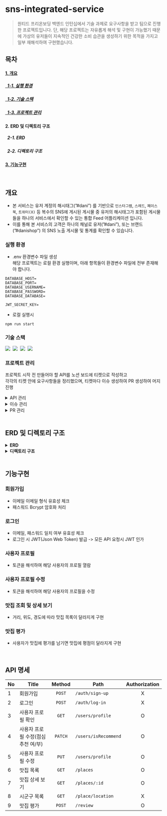 # sns-integrated-service
> 원티드 프리온보딩 백엔드 인턴십에서 기술 과제로 요구사항을 받고 팀으로 진행한 프로젝트입니다. 단, 해당 프로젝트는 자유롭게 해석 및 구현이 가능했기 때문에 가상의 유저들이 지속적인 건강한 소비 습관을 생성하기 위한 목적을 가지고 일부 재해석하여 구현했습니다.

## 목차
#### [1. 개요](#개요)
##### [&nbsp;&nbsp;1-1. 실행 환경](#실행-환경)
##### [&nbsp;&nbsp;1-2. 기술 스택](#기술-스택)
##### [&nbsp;&nbsp;1-3. 프로젝트 관리](#프로젝트-관리)
#### 2. ERD 및 디렉토리 구조
##### &nbsp;&nbsp;2-1. ERD
##### &nbsp;&nbsp;2-2. 디렉토리 구조
#### [3. 기능구현](#기능구현)
</br>

## 개요
- 본 서비스는 유저 계정의 해시태그(”#dani”) 를 기반으로 `인스타그램`, `스레드`, `페이스북`, `트위터(X)` 등 복수의 SNS에 게시된 게시물 중 유저의 해시태그가 포함된 게시물들을 하나의 서비스에서 확인할 수 있는 통합 Feed 어플리케이션 입니다.
- 이를 통해 본 서비스의 고객은 하나의 채널로 유저(”#dani”), 또는 브랜드(”#danishop”) 의 SNS 노출 게시물 및 통계를 확인할 수 있습니다.

### 실행 환경
* .env 환경변수 파일 생성</br>
해당 프로젝트는 로컬 환경 실행이며, 아래 항목들이 환경변수 파일에 전부 존재해야 합니다.
```
DATABASE_HOST=
DATABASE_PORT=
DATABASE_USERNAME=
DATABASE_PASSWORD=
DATABASE_DATABASE=

JWT_SECRET_KEY=
```
* 로컬 실행시
```
npm run start
```

### 기술 스택
<img src="https://img.shields.io/badge/TypeScript-version 5-3178C6">&nbsp;
<img src="https://img.shields.io/badge/Nest.js-version 10-E0234E">&nbsp;
<img src="https://img.shields.io/badge/TypeORM-version 0.3-fcad03">&nbsp;
<img src="https://img.shields.io/badge/MySQL-version 8-00758F">&nbsp;

### 프로젝트 관리
프로젝트 시작 전 만들어야 할 API를 노션 보드에 티켓으로 작성하고</br> 
각각의 티켓 안에 요구사항들을 정리했으며, 티켓마다 이슈 생성하여 PR 생성하여 머지 진행
<details>
<summary>API 관리</summary>
<div markdown="1">
<img src="https://github.com/user-attachments/assets/3e2452e8-1005-4d2f-bc40-532e7cedd1be">
</div>
</details>

<details>
<summary>이슈 관리</summary>
<div markdown="1">
<img src="https://github.com/user-attachments/assets/2868089d-677b-4d12-ab9e-b1a479750933">
</div>
</details>

<details>
<summary>PR 관리</summary>
<div markdown="1">
<img src="https://github.com/user-attachments/assets/748848ab-6d57-4c1a-b51c-9cc790c19327">
</div>
</details>

</br>

## ERD 및 디렉토리 구조

<details>
<summary><strong>ERD</strong></summary>
<div markdown="1">
 
<img src="https://github.com/user-attachments/assets/e8133321-c353-4746-99d8-ec1ea0358ffd">
</div>
</details>

<details>
<summary><strong>디렉토리 구조</strong></summary>
<div markdown="1">
 
```bash
.
├── README.md
├── docs
│   ├── pull_request_template.md
│   └── sgg_lat_lon.xlsx
├── nest-cli.json
├── package-lock.json
├── package.json
├── src
│   ├── app.controller.ts
│   ├── app.module.ts
│   ├── app.service.ts
│   ├── config
│   │   └── database.config.ts
│   ├── helper
│   │   └── exclude.ts
│   ├── main.ts
│   └── modules
│       ├── auth
│       │   ├── auth.controller.ts
│       │   ├── auth.module.ts
│       │   ├── auth.service.ts
│       │   ├── jwt-auth.guard.ts
│       │   └── jwt.strategy.ts
│       ├── location
│       │   ├── location.controller.ts
│       │   ├── location.entity.ts
│       │   ├── location.module.ts
│       │   └── location.service.ts
│       ├── place
│       │   ├── dto
│       │   │   └── place.dto.ts
│       │   ├── place.controller.ts
│       │   ├── place.entity.ts
│       │   ├── place.module.ts
│       │   └── place.service.ts
│       ├── review
│       │   ├── review.controller.ts
│       │   ├── review.module.ts
│       │   └── review.service.ts
│       └── user
│           ├── dto
│           │   └── user.dto.ts
│           ├── user.controller.ts
│           ├── user.entity.ts
│           ├── user.module.ts
│           └── user.service.ts
├── struct.txt
├── test
│   ├── app.e2e-spec.ts
│   └── jest-e2e.json
├── tsconfig.build.json
└── tsconfig.json
```
</div>
</details>

</br>

## 기능구현
### 회원가입
* 이메일 이메일 형식 유효성 체크
* 패스워드 Bcrypt 암호화 처리

### 로그인
* 이메일, 패스워드 일치 여부 유효성 체크
* 로그인 시 JWT(Json Web Token) 발급 -> 모든 API 요청시 JWT 인가

### 사용자 프로필
* 토큰을 해석하여 해당 사용자의 프로필 열람

### 사용자 프로필 수정
* 토큰을 해석하여 해당 사용자의 프로필을 수정

### 맛집 조회 및 상세 보기
* 거리, 위도, 경도에 따라 맛집 목록이 달라지게 구현

### 맛집 평가
* 사용자가 맛집에 평가를 남기면 맛집에 평점이 달라지게 구현

</br>

## API 명세
|No| Title           | Method  | Path                       | Authorization |
|---|-----------------|:-------:|----------------------------|:-------------:|
|1|회원가입|`POST`|`/auth/sign-up`|X|
|2|로그인|`POST`|`/auth/log-in`|X|
|3|사용자 프로필 확인|`GET`|`/users/profile`|O|
|4|사용자 프로필 수정(점심 추천 여/부)|`PATCH`|`/users/isRecommend`|O|
|5|사용자 프로필 수정|`PUT`|`/users/profile`|O|
|6|맛집 목록|`GET`|`/places`|O|
|7|맛집 상세 보기|`GET`|`/places/:id`|O|
|8|시군구 목록|`GET`|`/place/location`|X|
|9|맛집 평가|`POST`|`/review`|O|
